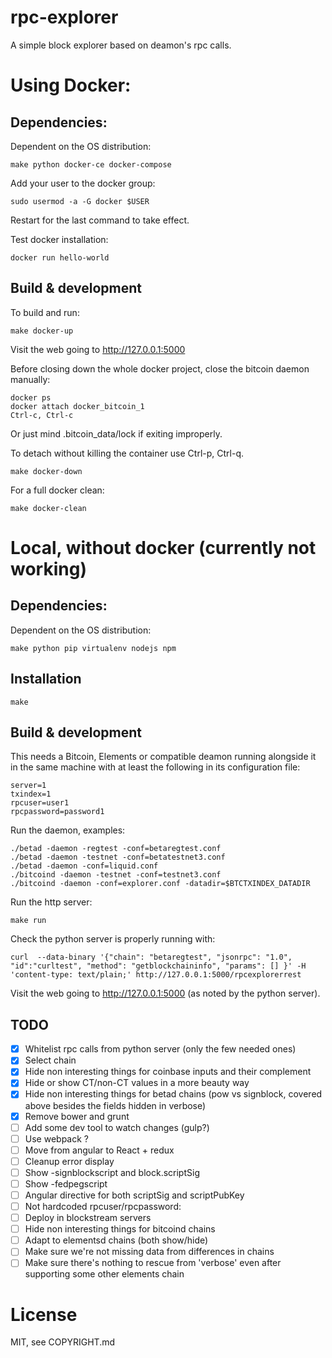 # rpc-explorer

A simple block explorer based on deamon's rpc calls.

# Using Docker:

## Dependencies:

Dependent on the OS distribution:

```
make python docker-ce docker-compose
```

Add your user to the docker group:

```
sudo usermod -a -G docker $USER
```

Restart for the last command to take effect.

Test docker installation:

```
docker run hello-world
```

## Build & development

To build and run:

```
make docker-up
```

Visit the web going to http://127.0.0.1:5000

Before closing down the whole docker project, close the bitcoin daemon manually:

```
docker ps
docker attach docker_bitcoin_1
Ctrl-c, Ctrl-c
```
Or just mind .bitcoin_data/lock if exiting improperly.

To detach without killing the container use Ctrl-p, Ctrl-q.

```
make docker-down
```

For a full docker clean:

```
make docker-clean
```

# Local, without docker (currently not working)

## Dependencies:

Dependent on the OS distribution:

```
make python pip virtualenv nodejs npm
```

## Installation

```
make
```

## Build & development

This needs a Bitcoin, Elements or compatible deamon running alongside
it in the same machine with at least the following in its
configuration file:

```
server=1
txindex=1
rpcuser=user1
rpcpassword=password1
```

Run the daemon, examples:
```
./betad -daemon -regtest -conf=betaregtest.conf
./betad -daemon -testnet -conf=betatestnet3.conf
./betad -daemon -conf=liquid.conf
./bitcoind -daemon -testnet -conf=testnet3.conf
./bitcoind -daemon -conf=explorer.conf -datadir=$BTCTXINDEX_DATADIR
```

Run the http server:

```
make run
```

Check the python server is properly running with:

```
curl  --data-binary '{"chain": "betaregtest", "jsonrpc": "1.0", "id":"curltest", "method": "getblockchaininfo", "params": [] }' -H 'content-type: text/plain;' http://127.0.0.1:5000/rpcexplorerrest
```

Visit the web going to http://127.0.0.1:5000 (as noted by the python server).


## TODO

- [x] Whitelist rpc calls from python server (only the few needed ones)
- [x] Select chain
- [x] Hide non interesting things for coinbase inputs and their complement
- [x] Hide or show CT/non-CT values in a more beauty way
- [x] Hide non interesting things for betad chains (pow vs signblock, covered above besides the fields hidden in verbose)
- [x] Remove bower and grunt
- [ ] Add some dev tool to watch changes (gulp?)
- [ ] Use webpack ?
- [ ] Move from angular to React + redux
- [ ] Cleanup error display
- [ ] Show -signblockscript and block.scriptSig
- [ ] Show -fedpegscript
- [ ] Angular directive for both scriptSig and scriptPubKey
- [ ] Not hardcoded rpcuser/rpcpassword:
- [ ] Deploy in blockstream servers
- [ ] Hide non interesting things for bitcoind chains
- [ ] Adapt to elementsd chains (both show/hide)
- [ ] Make sure we're not missing data from differences in chains
- [ ] Make sure there's nothing to rescue from 'verbose' even after supporting some other elements chain

# License

MIT, see COPYRIGHT.md
